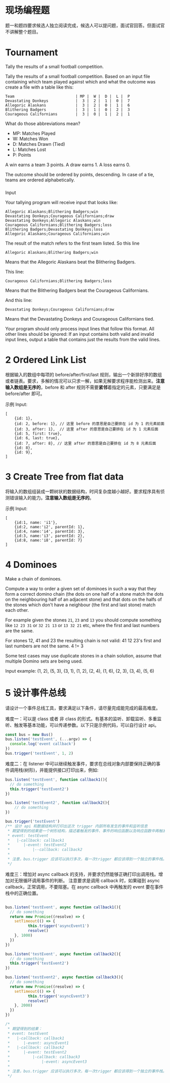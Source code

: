 # 现场编程题

题一和题四要求候选人独立阅读完成，候选人可以提问题，面试官回答。但面试官不讲解整个题目。

# Tournament

Tally the results of a small football competition.

Tally the results of a small football competition. Based on an input file
containing which team played against which and what the outcome was
create a file with a table like this:

```
Team                           | MP |  W |  D |  L |  P
Devastating Donkeys            |  3 |  2 |  1 |  0 |  7
Allegoric Alaskans             |  3 |  2 |  0 |  1 |  6
Blithering Badgers             |  3 |  1 |  0 |  2 |  3
Courageous Californians        |  3 |  0 |  1 |  2 |  1
```

What do those abbreviations mean?

- MP: Matches Played
- W: Matches Won
- D: Matches Drawn (Tied)
- L: Matches Lost
- P: Points

A win earns a team 3 points. A draw earns 1. A loss earns 0.

The outcome should be ordered by points, descending. In case of a tie, teams are ordered alphabetically.

###

Input

Your tallying program will receive input that looks like:

```
Allegoric Alaskans;Blithering Badgers;win
Devastating Donkeys;Courageous Californians;draw
Devastating Donkeys;Allegoric Alaskans;win
Courageous Californians;Blithering Badgers;loss
Blithering Badgers;Devastating Donkeys;loss
Allegoric Alaskans;Courageous Californians;win
```

The result of the match refers to the first team listed. So this line

```
Allegoric Alaskans;Blithering Badgers;win
```

Means that the Allegoric Alaskans beat the Blithering Badgers.

This line:

```
Courageous Californians;Blithering Badgers;loss
```

Means that the Blithering Badgers beat the Courageous Californians.

And this line:

```
Devastating Donkeys;Courageous Californians;draw
```

Means that the Devastating Donkeys and Courageous Californians tied.

Your program should only process input lines that follow this format.
All other lines should be ignored:
If an input contains both valid and invalid input lines,
output a table that contains just the results from the valid lines.

# 2 Ordered Link List

根据输入的数组中每项的 before/after/first/last 规则，输出一个新排好序的数组或者链表。要求，多解的情况可以只求一解，如果无解要求程序能检测出来。**注意输入数组是无序的**，before 和 after 规则不需要**紧邻**着指定的元素，只要满足是 before/after 即可。

示例 Input:

```
[
    {id: 1},
    {id: 2, before: 1}, // 这里 before 的意思是自己要排在 id 为 1 的元素前面
    {id: 3, after: 1},  // 这里 after 的意思是自己要排在 id 为 1 元素后面 
    {id: 5, first: true},
    {id: 6, last: true},
    {id: 7, after: 8}, // 这里 after 的意思是自己要排在 id 为 8 元素后面
    {id: 8},
    {id: 9},
]
```

# 3 Create Tree from flat data

将输入的数组组装成一颗树状的数据结构，时间复杂度越小越好。要求程序具有侦测错误输入的能力。**注意输入数组是无序的**。

示例 Input:

```
[
    {id:1, name: 'i1'},
    {id:2, name:'i2', parentId: 1},
    {id:4, name:'i4', parentId: 3},
    {id:3, name:'i3', parentId: 2},
    {id:8, name:'i8', parentId: 7}
]
```

# 4 Dominoes

Make a chain of dominoes.

Compute a way to order a given set of dominoes in such a way that they form a
correct domino chain (the dots on one half of a stone match the dots on the
neighbouring half of an adjacent stone) and that dots on the halfs of the stones
which don't have a neighbour (the first and last stone) match each other.

For example given the stones `21`, `23` and `13` you should compute something
like `12 23 31` or `32 21 13` or `13 32 21` etc, where the first and last numbers are the same.

For stones 12, 41 and 23 the resulting chain is not valid: 41 12 23's first and last numbers are not the same. 4 != 3

Some test cases may use duplicate stones in a chain solution, assume that multiple Domino sets are being used.

Input example:
(1, 2), (5, 3), (3, 1), (1, 2), (2, 4), (1, 6), (2, 3), (3, 4), (5, 6)

# 5 设计事件总线

请设计一个事件总线工具，要求满足以下条件，请尽量完成能完成的最高难度。

难度一：可以是 class 或者 非 class 的形式。有基本的监听、卸载监听、多重监听、触发等基本功能，可以传递参数。以下只是示例代码，可以自行设计 api。

```javascript
const bus = new Bus()
bus.listen('testEvent', (...argv) => { 
  console.log('event callback')
})
bus.trigger('testEvent', 1, 2)
```

难度二：在 listener 中可以继续触发事件，要求在总线对象内部要保持正确的事件调用栈(树形)，并能提供接口打印出来，例如:
```javascript
bus.listen('testEvent', function callback1(){
  // do something
  this.trigger('testEvent2')
})

bus.listen('testEvent2', function callback2(){
    // do something
})

bus.trigger('testEvent')
/** 设计 api 和数据结构并打印出这次 trigger 内部所有发生的事件和监听信息
 * 期望得到的结果是一个树形结构，描述着触发的事件、事件的响应函数以及响应函数中再触发的事件。例如：
 * event: testEvent
 *   |-callback: callback1
 *      |-event: testEvent2
 *          |--callback: callback2
 * 
 * 注意，bus.trigger 应该可以执行多次，每一次trigger 都应该得到一个独立的事件栈。
 */
```

难度三：增加对 async callback 的支持，并要求仍然能够正确打印出调用栈。增加对无限循环调用事件的判断。
注意要求是调用 callback 时，如果碰到 async callback，正常调用，不要阻塞。在 async callback 中再触发的 event 要在事件栈中的正确位置。

```javascript

bus.listen('testEvent', async function callback1(){
  // do something
  return new Promise((resolve) => {
    setTimeout(() => {
          this.trigger('asyncEvent1')
          resolve()
    }, 1000)
  })
})

bus.listen('testEvent', async function callback2(){
  // do something
  this.trigger('testEvent2')
})

bus.listen('testEvent2', async function callback3(){
  // do something
  return new Promise((resolve) => {
    setTimeout(() => {
          this.trigger('asyncEvent3')
          resolve()
    }, 2000)
  })
})

/*
 * 期望得到的结果：
 * event: testEvent
 *   |-callback: callback1
 *      |-event: asyncEvent1
 *   |-callback: callback2
 *      |-event: testEvent2
 *          |-callback: callback3
 *              |-event: asyncEvent3
 * 
 * 注意，bus.trigger 应该可以执行多次，每一次trigger 都应该得到一个独立的事件栈。
 */

```

